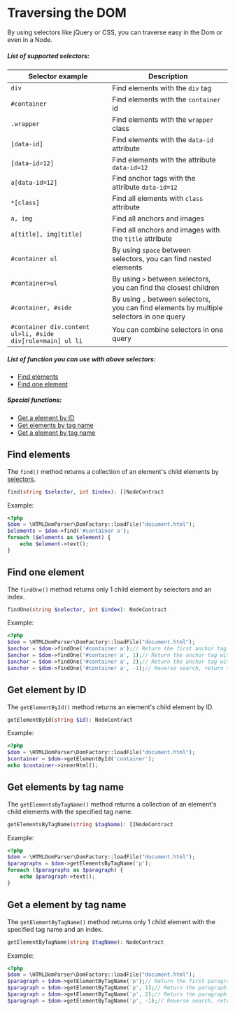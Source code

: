 # Traversing the DOM
By using selectors like jQuery or CSS, you can traverse easy in the Dom or even in a Node.

##### List of supported selectors:

| Selector example | Description |
| --- | --- |
| `div` | Find elements with the `div` tag |
| `#container` | Find elements with the `container` id |
| `.wrapper` | Find elements with the `wrapper` class |
| `[data-id]` | Find elements with the `data-id` attribute |
| `[data-id=12]` | Find elements with the attribute `data-id=12` |
| `a[data-id=12]` | Find anchor tags with the attribute `data-id=12` |
| `*[class]` | Find all elements with `class` attribute |
| `a, img` | Find all anchors and images |
| `a[title], img[title]` | Find all anchors and images with the `title` attribute |
| `#container ul` | By using `space` between selectors, you can find nested elements |
| `#container>ul` | By using `>` between selectors, you can find the closest children |
| `#container, #side` | By using `,` between selectors, you can find elements by multiple selectors in one query |
| `#container div.content ul>li, #side div[role=main] ul li` | You can combine selectors in one query |

##### List of function you can use with above selectors:

- [Find elements](#find-elements)
- [Find one element](#find-one-element)

##### Special functions:

- [Get a element by ID](#get-element-by-id)
- [Get elements by tag name](#get-elements-by-tag-name)
- [Get a element by tag name](#get-a-element-by-tag-name)

## Find elements
The `find()` method returns a collection of an element's child elements by [selectors](#list-of-supported-selectors).

```php
find(string $selector, int $index): []NodeContract
```

Example:
```php
<?php
$dom = \HTMLDomParser\DomFactory::loadFile("document.html");
$elements = $dom->find('#container a');
foreach ($elements as $element) {
    echo $element->text();
}
```

## Find one element
The `findOne()` method returns only 1 child element by selectors and an index.

```php
findOne(string $selector, int $index): NodeContract
```

Example:
```php
<?php
$dom = \HTMLDomParser\DomFactory::loadFile("document.html");
$anchor = $dom->findOne('#container a');// Return the first anchor tag (with index=0) inside #container
$anchor = $dom->findOne('#container a', 1);// Return the anchor tag with index=1 inside #container
$anchor = $dom->findOne('#container a', 2);// Return the anchor tag with index=2 inside #container
$anchor = $dom->findOne('#container a', -1);// Reverse search, return the last anchor tag inside #container
```

## Get element by ID
The `getElementById()` method returns an element's child element by ID.

```php
getElementById(string $id): NodeContract
```

Example:
```php
<?php
$dom = \HTMLDomParser\DomFactory::loadFile("document.html");
$container = $dom->getElementById('container');
echo $container->innerHtml();
```

## Get elements by tag name
The `getElementsByTagName()` method returns a collection of an element's child elements with the specified tag name.

```php
getElementsByTagName(string $tagName): []NodeContract
```

Example:
```php
<?php
$dom = \HTMLDomParser\DomFactory::loadFile("document.html");
$paragraphs = $dom->getElementsByTagName('p');
foreach ($paragraphs as $paragraph) {
    echo $paragraph->text();
}
```

## Get a element by tag name
The `getElementByTagName()` method returns only 1 child element with the specified tag name and an index.

```php
getElementByTagName(string $tagName): NodeContract
```

Example:
```php
<?php
$dom = \HTMLDomParser\DomFactory::loadFile("document.html");
$paragraph = $dom->getElementByTagName('p');// Return the first paragraph (with index=0)
$paragraph = $dom->getElementByTagName('p', 1);// Return the paragraph with index=1
$paragraph = $dom->getElementByTagName('p', 2);// Return the paragraph with index=2
$paragraph = $dom->getElementByTagName('p', -1);// Reverse search, return the last paragraph
```
